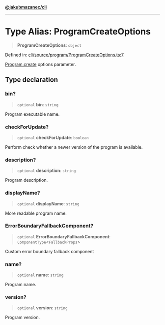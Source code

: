 [**@jakubmazanec/cli**](../README.md)

---

# Type Alias: ProgramCreateOptions

> **ProgramCreateOptions**: `object`

Defined in:
[cli/source/program/ProgramCreateOptions.ts:7](https://github.com/jakubmazanec/tools/blob/0373298af23ca7b778987184cd6fcccd21ae54be/packages/cli/source/program/ProgramCreateOptions.ts#L7)

[Program.create](../classes/Program.md#create) options parameter.

## Type declaration

### bin?

> `optional` **bin**: `string`

Program executable name.

### checkForUpdate?

> `optional` **checkForUpdate**: `boolean`

Perform check whether a newer version of the program is available.

### description?

> `optional` **description**: `string`

Program description.

### displayName?

> `optional` **displayName**: `string`

More readable program name.

### ErrorBoundaryFallbackComponent?

> `optional` **ErrorBoundaryFallbackComponent**: `ComponentType`\<`FallbackProps`\>

Custom error boundary fallback component

### name?

> `optional` **name**: `string`

Program name.

### version?

> `optional` **version**: `string`

Program version.

